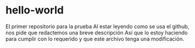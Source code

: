 # hello-world
El primer repositorio para la prueba 
Al estar leyendo como se usa el github, nos pide que redactemos una breve descripción
Así que lo estoy haciendo para cumplir con lo requerido y que este archivo tenga una modificación.
